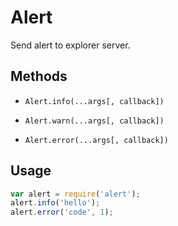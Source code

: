 # Alert

Send alert to explorer server.

## Methods

- `Alert.info(...args[, callback])`

- `Alert.warn(...args[, callback])`

- `Alert.error(...args[, callback])`


## Usage

```javascript
var alert = require('alert');
alert.info('hello');
alert.error('code', 1);
```
